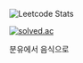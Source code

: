 ![Leetcode Stats](https://leetcard.jacoblin.cool/leeluna0476?theme=nord)

[![solved.ac](http://mazassumnida.wtf/api/v2/generate_badge?boj=leeluna0476)](https://solved.ac/profile/leeluna0476)

분유에서 음식으로
